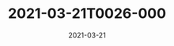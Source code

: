 ---
date: 2021-03-21
title: 2021-03-21T0026-000
hero: 2021/2021-03-21T0026-000.jpeg

# briefly describe the image…
alt: ''

# insert the closed caption text after the three-dash break…
# (include line-breaks, punctuation, and capitalization)
---